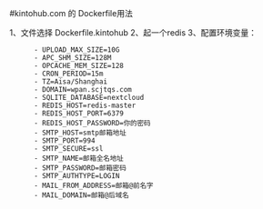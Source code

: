 #kintohub.com 的 Dockerfile用法

1、文件选择 Dockerfile.kintohub
2、起一个redis
3、配置环境变量：
```$xslt
      - UPLOAD_MAX_SIZE=10G
      - APC_SHM_SIZE=128M
      - OPCACHE_MEM_SIZE=128
      - CRON_PERIOD=15m
      - TZ=Aisa/Shanghai
      - DOMAIN=wpan.scjtqs.com
      - SQLITE_DATABASE=nextcloud
      - REDIS_HOST=redis-master
      - REDIS_HOST_PORT=6379
      - REDIS_HOST_PASSWORD=你的密码
      - SMTP_HOST=smtp邮箱地址
      - SMTP_PORT=994
      - SMTP_SECURE=ssl
      - SMTP_NAME=邮箱全名地址
      - SMTP_PASSWORD=邮箱密码
      - SMTP_AUTHTYPE=LOGIN
      - MAIL_FROM_ADDRESS=邮箱@前名字
      - MAIL_DOMAIN=邮箱@后域名
```
